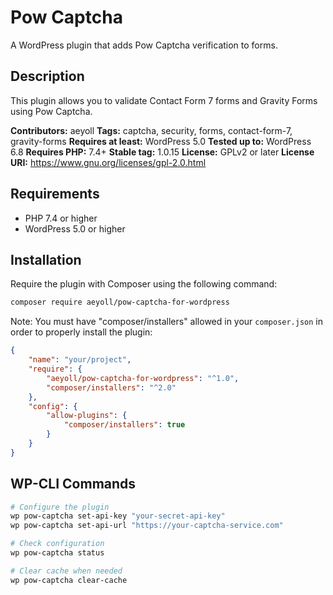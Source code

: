 # Pow Captcha

A WordPress plugin that adds Pow Captcha verification to forms.

## Description

This plugin allows you to validate Contact Form 7 forms and Gravity Forms using Pow Captcha.

**Contributors:** aeyoll
**Tags:** captcha, security, forms, contact-form-7, gravity-forms
**Requires at least:** WordPress 5.0
**Tested up to:** WordPress 6.8
**Requires PHP:** 7.4+
**Stable tag:** 1.0.15
**License:** GPLv2 or later
**License URI:** https://www.gnu.org/licenses/gpl-2.0.html

## Requirements

- PHP 7.4 or higher
- WordPress 5.0 or higher

## Installation

Require the plugin with Composer using the following command:

```sh
composer require aeyoll/pow-captcha-for-wordpress
```

Note: You must have "composer/installers" allowed in your `composer.json` in order to properly install the plugin:

```json
{
    "name": "your/project",
    "require": {
        "aeyoll/pow-captcha-for-wordpress": "^1.0",
        "composer/installers": "^2.0"
    },
    "config": {
        "allow-plugins": {
            "composer/installers": true
        }
    }
}
```

## WP-CLI Commands

```sh
# Configure the plugin
wp pow-captcha set-api-key "your-secret-api-key"
wp pow-captcha set-api-url "https://your-captcha-service.com"

# Check configuration
wp pow-captcha status

# Clear cache when needed
wp pow-captcha clear-cache
```
